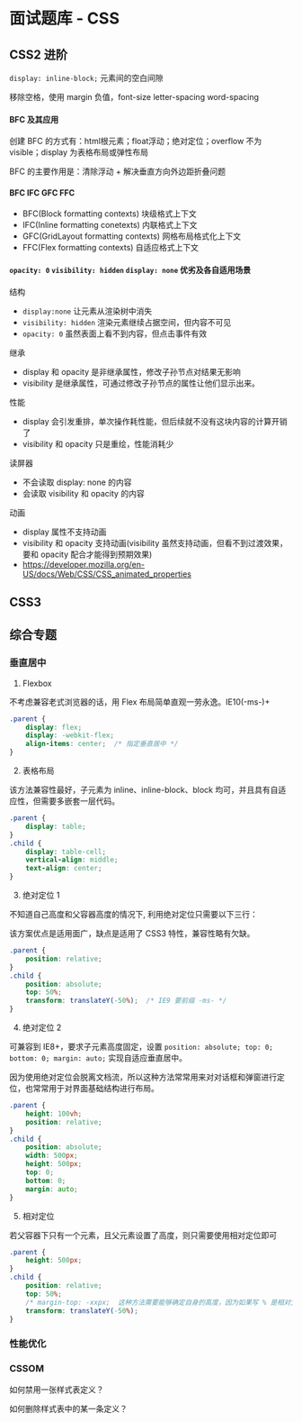 # 面试题库 - CSS


## CSS2 进阶

`display: inline-block;` 元素间的空白间隙

移除空格，使用 margin 负值，font-size letter-spacing word-spacing

#### BFC 及其应用

创建 BFC 的方式有：html根元素；float浮动；绝对定位；overflow 不为 visible；display 为表格布局或弹性布局

BFC 的主要作用是：清除浮动 + 解决垂直方向外边距折叠问题

#### BFC IFC GFC FFC

* BFC(Block formatting contexts) 块级格式上下文
* IFC(Inline formatting conetexts) 内联格式上下文
* GFC(GridLayout formatting contexts) 网格布局格式化上下文
* FFC(Flex formatting contexts) 自适应格式上下文


#### `opacity: 0` `visibility: hidden` `display: none` 优劣及各自适用场景

结构
  * `display:none` 让元素从渲染树中消失
  * `visibility: hidden` 渲染元素继续占据空间，但内容不可见
  * `opacity: 0` 虽然表面上看不到内容，但点击事件有效

继承
  * display 和 opacity 是非继承属性，修改子孙节点对结果无影响
  * visibility 是继承属性，可通过修改子孙节点的属性让他们显示出来。

性能
  * display 会引发重排，单次操作耗性能，但后续就不没有这块内容的计算开销了
  * visibility 和 opacity 只是重绘，性能消耗少

读屏器
  * 不会读取 display: none 的内容
  * 会读取 visibility 和 opacity 的内容

动画
  * display 属性不支持动画
  * visibility 和 opacity 支持动画(visibility 虽然支持动画，但看不到过渡效果，要和 opacity 配合才能得到预期效果)
  * https://developer.mozilla.org/en-US/docs/Web/CSS/CSS_animated_properties





## CSS3


## 综合专题

### 垂直居中

1. Flexbox

不考虑兼容老式浏览器的话，用 Flex 布局简单直观一劳永逸。IE10(-ms-)+

```css
.parent {
    display: flex;
    display: -webkit-flex;
    align-items: center;  /* 指定垂直居中 */
}
```

2. 表格布局

该方法兼容性最好，子元素为 inline、inline-block、block 均可，并且具有自适应性，但需要多嵌套一层代码。

```css
.parent {
    display: table;
}
.child {
    display: table-cell;
    vertical-align: middle;
    text-align: center;
}
```


3. 绝对定位 1

不知道自己高度和父容器高度的情况下, 利用绝对定位只需要以下三行：

该方案优点是适用面广，缺点是适用了 CSS3 特性，兼容性略有欠缺。

```css
.parent {
    position: relative;
}
.child {
    position: absolute;
    top: 50%;
    transform: translateY(-50%);  /* IE9 要前缀 -ms- */
}
```

4. 绝对定位 2

可兼容到 IE8+，要求子元素高度固定，设置 `position: absolute; top: 0; bottom: 0; margin: auto;` 实现自适应垂直居中。

因为使用绝对定位会脱离文档流，所以这种方法常常用来对对话框和弹窗进行定位，也常常用于对界面基础结构进行布局。

```css
.parent {
    height: 100vh;
    position: relative;
}
.child {
    position: absolute;
    width: 500px;
    height: 500px;
    top: 0;
    bottom: 0;
    margin: auto;
}
```

5. 相对定位

若父容器下只有一个元素，且父元素设置了高度，则只需要使用相对定位即可

```css
.parent {
    height: 500px;
}
.child {
    position: relative;
    top: 50%;
    /* margin-top: -xxpx;  这种方法需要能够确定自身的高度，因为如果写 % 是相对父级元素的 */
    transform: translateY(-50%);
}
```

### 性能优化


### CSSOM

如何禁用一张样式表定义？

如何删除样式表中的某一条定义？

